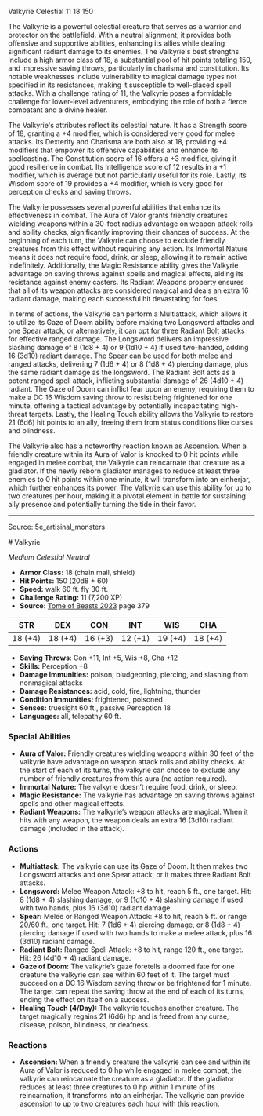 <MonsterName/>Valkyrie</MonsterName>
<CreatureType/>Celestial</CreatureType>
<CR/>11</CR>
<AC/>18</AC>
<HP/>150</HP>
<summary>The Valkyrie is a powerful celestial creature that serves as a warrior and protector on the battlefield. With a neutral alignment, it provides both offensive and supportive abilities, enhancing its allies while dealing significant radiant damage to its enemies. The Valkyrie's best strengths include a high armor class of 18, a substantial pool of hit points totaling 150, and impressive saving throws, particularly in charisma and constitution. Its notable weaknesses include vulnerability to magical damage types not specified in its resistances, making it susceptible to well-placed spell attacks. With a challenge rating of 11, the Valkyrie poses a formidable challenge for lower-level adventurers, embodying the role of both a fierce combatant and a divine healer.</summary>

<detail>

The Valkyrie's attributes reflect its celestial nature. It has a Strength score of 18, granting a +4 modifier, which is considered very good for melee attacks. Its Dexterity and Charisma are both also at 18, providing +4 modifiers that empower its offensive capabilities and enhance its spellcasting. The Constitution score of 16 offers a +3 modifier, giving it good resilience in combat. Its Intelligence score of 12 results in a +1 modifier, which is average but not particularly useful for its role. Lastly, its Wisdom score of 19 provides a +4 modifier, which is very good for perception checks and saving throws.

The Valkyrie possesses several powerful abilities that enhance its effectiveness in combat. The Aura of Valor grants friendly creatures wielding weapons within a 30-foot radius advantage on weapon attack rolls and ability checks, significantly improving their chances of success. At the beginning of each turn, the Valkyrie can choose to exclude friendly creatures from this effect without requiring any action. Its Immortal Nature means it does not require food, drink, or sleep, allowing it to remain active indefinitely. Additionally, the Magic Resistance ability gives the Valkyrie advantage on saving throws against spells and magical effects, aiding its resistance against enemy casters. Its Radiant Weapons property ensures that all of its weapon attacks are considered magical and deals an extra 16 radiant damage, making each successful hit devastating for foes.

In terms of actions, the Valkyrie can perform a Multiattack, which allows it to utilize its Gaze of Doom ability before making two Longsword attacks and one Spear attack, or alternatively, it can opt for three Radiant Bolt attacks for effective ranged damage. The Longsword delivers an impressive slashing damage of 8 (1d8 + 4) or 9 (1d10 + 4) if used two-handed, adding 16 (3d10) radiant damage. The Spear can be used for both melee and ranged attacks, delivering 7 (1d6 + 4) or 8 (1d8 + 4) piercing damage, plus the same radiant damage as the longsword. The Radiant Bolt acts as a potent ranged spell attack, inflicting substantial damage of 26 (4d10 + 4) radiant. The Gaze of Doom can inflict fear upon an enemy, requiring them to make a DC 16 Wisdom saving throw to resist being frightened for one minute, offering a tactical advantage by potentially incapacitating high-threat targets. Lastly, the Healing Touch ability allows the Valkyrie to restore 21 (6d6) hit points to an ally, freeing them from status conditions like curses and blindness.

The Valkyrie also has a noteworthy reaction known as Ascension. When a friendly creature within its Aura of Valor is knocked to 0 hit points while engaged in melee combat, the Valkyrie can reincarnate that creature as a gladiator. If the newly reborn gladiator manages to reduce at least three enemies to 0 hit points within one minute, it will transform into an einherjar, which further enhances its power. The Valkyrie can use this ability for up to two creatures per hour, making it a pivotal element in battle for sustaining ally presence and potentially turning the tide in their favor.</detail>



---

Source: 5e_artisinal_monsters

<statblock>
# Valkyrie

*Medium* *Celestial* *Neutral*

- **Armor Class:** 18 (chain mail, shield)
- **Hit Points:** 150 (20d8 + 60)
- **Speed:** walk 60 ft. fly 30 ft.
- **Challenge Rating:** 11 (7,200 XP)
- **Source:** [Tome of Beasts 2023](https://koboldpress.com/kpstore/product/tome-of-beasts-1-2023-edition/) page 379

| STR | DEX | CON | INT | WIS | CHA |
| --- | --- | --- | --- | --- | --- |
| 18 (+4) | 18 (+4) | 16 (+3) | 12 (+1) | 19 (+4) | 18 (+4) |

- **Saving Throws**: Con +11, Int +5, Wis +8, Cha +12
- **Skills:** Perception +8
- **Damage Immunities:** poison; bludgeoning, piercing, and slashing from nonmagical attacks
- **Damage Resistances:** acid, cold, fire, lightning, thunder
- **Condition Immunities:** frightened, poisoned
- **Senses:** truesight 60 ft., passive Perception 18
- **Languages:** all, telepathy 60 ft.

### Special Abilities

- **Aura of Valor:** Friendly creatures wielding weapons within 30 feet of the valkyrie have advantage on weapon attack rolls and ability checks. At the start of each of its turns, the valkyrie can choose to exclude any number of friendly creatures from this aura (no action required).
- **Immortal Nature:** The valkyrie doesn’t require food, drink, or sleep.
- **Magic Resistance:** The valkyrie has advantage on saving throws against spells and other magical effects.
- **Radiant Weapons:** The valkyrie’s weapon attacks are magical. When it hits with any weapon, the weapon deals an extra 16 (3d10) radiant damage (included in the attack).

### Actions

- **Multiattack:** The valkyrie can use its Gaze of Doom. It then makes two Longsword attacks and one Spear attack, or it makes three Radiant Bolt attacks.
- **Longsword:** Melee Weapon Attack: +8 to hit, reach 5 ft., one target. Hit: 8 (1d8 + 4) slashing damage, or 9 (1d10 + 4) slashing damage if used with two hands, plus 16 (3d10) radiant damage.
- **Spear:** Melee or Ranged Weapon Attack: +8 to hit, reach 5 ft. or range 20/60 ft., one target. Hit: 7 (1d6 + 4) piercing damage, or 8 (1d8 + 4) piercing damage if used with two hands to make a melee attack, plus 16 (3d10) radiant damage.
- **Radiant Bolt:** Ranged Spell Attack: +8 to hit, range 120 ft., one target. Hit: 26 (4d10 + 4) radiant damage.
- **Gaze of Doom:** The valkyrie’s gaze foretells a doomed fate for one creature the valkyrie can see within 60 feet of it. The target must succeed on a DC 16 Wisdom saving throw or be frightened for 1 minute. The target can repeat the saving throw at the end of each of its turns, ending the effect on itself on a success.
- **Healing Touch (4/Day):** The valkyrie touches another creature. The target magically regains 21 (6d6) hp and is freed from any curse, disease, poison, blindness, or deafness.

### Reactions

- **Ascension:** When a friendly creature the valkyrie can see and within its Aura of Valor is reduced to 0 hp while engaged in melee combat, the valkyrie can reincarnate the creature as a gladiator. If the gladiator reduces at least three creatures to 0 hp within 1 minute of its reincarnation, it transforms into an einherjar. The valkyrie can provide ascension to up to two creatures each hour with this reaction.
</statblock>



